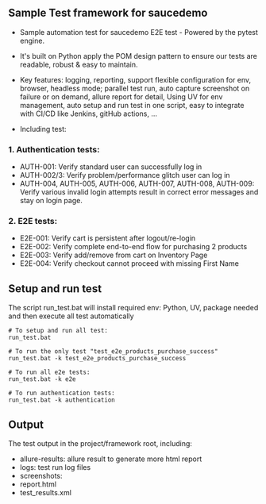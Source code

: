 ## Sample Test framework for saucedemo
- Sample automation test for saucedemo E2E test - Powered by the pytest engine.
- It's built on Python apply the POM design pattern to ensure our tests are readable, robust & easy to maintain.
- Key features: 
logging, reporting, support flexible configuration for env, browser, headless mode; 
parallel test run, auto capture screenshot on failure or on demand, allure report for detail, Using UV for env management,
auto setup and run test in one script, easy to integrate with CI/CD like Jenkins, gitHub actions, ...

- Including test:

### 1. Authentication tests:
 + AUTH-001: Verify standard user can successfully log in
 + AUTH-002/3: Verify problem/performance glitch user can log in
 + AUTH-004, AUTH-005, AUTH-006, AUTH-007, AUTH-008, AUTH-009:
  Verify various invalid login attempts result in correct error messages and stay on login page.

### 2. E2E tests:
 + E2E-001: Verify cart is persistent after logout/re-login
 + E2E-002: Verify complete end-to-end flow for purchasing 2 products
 + E2E-003: Verify add/remove from cart on Inventory Page
 + E2E-004: Verify checkout cannot proceed with missing First Name

## Setup and run test

The script run_test.bat will install required env: Python, UV, package needed and then execute all test automatically

```commandline
# To setup and run all test:
run_test.bat

# To run the only test "test_e2e_products_purchase_success"
run_test.bat -k test_e2e_products_purchase_success

# To run all e2e tests:
run_test.bat -k e2e

# To run authentication tests:
run_test.bat -k authentication
```

## Output
The test output in the project/framework root, including:
+ allure-results: allure result to generate more html report
+ logs: test run log files
+ screenshots: 
+ report.html
+ test_results.xml
